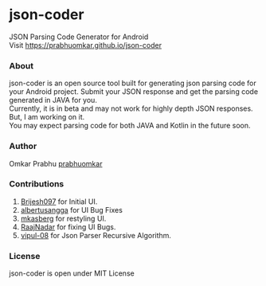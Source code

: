 # json-coder
JSON Parsing Code Generator for Android<br>
Visit https://prabhuomkar.github.io/json-coder

### About
json-coder is an open source tool built for generating json parsing code for
your Android project. Submit your JSON response and get the parsing code
generated in JAVA for you.<br>
Currently, it is in beta and may not work for highly depth JSON responses. But,
I am working on it. <br>
You may expect parsing code for both JAVA and Kotlin in the future soon.

### Author
Omkar Prabhu [prabhuomkar](https://github.com/prabhuomkar)

### Contributions
1. [Brijesh097](https://github.com/Brijesh097) for Initial UI.
2. [albertusangga](https://github.com/albertusangga) for UI Bug Fixes
3. [mkasberg](https://github.com/mkasberg) for restyling UI.
4. [RaajNadar](https://github.com/RaajNadar) for fixing UI Bugs.
5. [vipul-08](https://github.com/vipul-08) for Json Parser Recursive Algorithm.

### License
json-coder is open under MIT License

